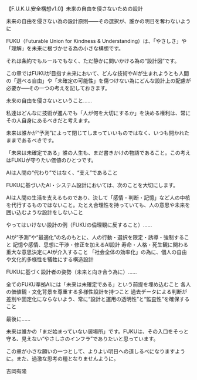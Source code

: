 【F.U.K.U.安全構想v1.0】未来の自由を侵さないための設計

未来の自由を侵さない為の設計原則――その選択が、誰かの明日を奪わないように

FUKU（Futurable Union for Kindness & Understanding）は、「やさしさ」や「理解」を未来に根づかせる為の小さな構想です。

それは条約でもルールでもなく、ただ静かに問いかける為の“設計図”です。

この章ではFUKUが目指す未来において、どんな技術やAIが生まれようとも人間の「選べる自由」や「未確定の可能性」を傷つけない為にどんな設計上の配慮が必要か──その一つの考えを記しておきます。

未来の自由を侵さないということ……

私達はどんなに技術が進んでも「人が何を大切にするか」を決める権利は、常にその人自身にあるべきだと考えます。

未来は誰かが“予測”によって閉じてしまっていいものではなく、いつも開かれたままであるべきです。

「未来は未確定である」誰の人生も、まだ書きかけの物語であること。この考えはFUKUが守りたい価値のひとつです。

AIは人間の“代わり”ではなく、“支え”であること

FUKUに基づいたAI・システム設計においては、次のことを大切にします。

AIは人間の生活を支えるものであり、決して「感情・判断・記憶」など人の中核を代行するものではないこと。たとえ合理性を持っていても、人の意思や未来を囲い込むような設計をしないこと

やってはいけない設計の例（FUKUの倫理観に反すること）……

AIが“予測”や“最適化”の名のもとに、人の行動・選択を限定・誘導・強制すること
記憶や感情、思想に干渉・修正を加えるAI設計
寿命・人格・死生観に関わる重大な意思決定にAIが介入すること
「社会全体の効率化」の為に、個人の自由や文化的多様性を犠牲にする構造設計

FUKUに基づく設計者の姿勢（未来と向き合う為に）……

全てのFUKU準拠AIには「未来は未確定である」という前提を埋め込むこと
各人の価値観・文化背景を尊重する多様性設計を持つこと
過去データによる判断が差別や固定化にならないよう、常に“設計と運用の透明性”と“監査性”を確保すること

最後に……

未来は誰かの「まだ始まっていない居場所」です。FUKUは、その入口をそっと守る、見えない“やさしさのインフラ”でありたいと思っています。

この章が小さな願いの一つとして、よりよい明日への道しるべになりますように。また、過激な思考の種となりませんように。

吉岡有隆
